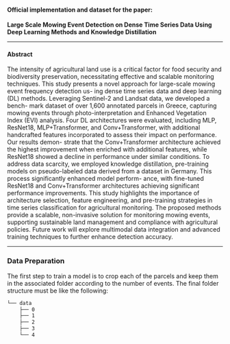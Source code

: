 #### Official implementation and dataset for the paper:
**Large Scale Mowing Event Detection on Dense Time Series Data Using Deep Learning Methods and Knowledge Distillation**

---

#### Abstract
The intensity of agricultural land use is a critical factor for food security and biodiversity preservation, necessitating effective
and scalable monitoring techniques. This study presents a novel approach for large-scale mowing event frequency detection us-
ing dense time series data and deep learning (DL) methods. Leveraging Sentinel-2 and Landsat data, we developed a bench-
mark dataset of over 1,600 annotated parcels in Greece, capturing mowing events through photo-interpretation and Enhanced
Vegetation Index (EVI) analysis. Four DL architectures were evaluated, including MLP, ResNet18, MLP+Transformer, and
Conv+Transformer, with additional handcrafted features incorporated to assess their impact on performance. Our results demon-
strate that the Conv+Transformer architecture achieved the highest improvement when enriched with additional features, while
ResNet18 showed a decline in performance under similar conditions. To address data scarcity, we employed knowledge distillation,
pre-training models on pseudo-labeled data derived from a dataset in Germany. This process significantly enhanced model perform-
ance, with fine-tuned ResNet18 and Conv+Transformer architectures achieving significant performance improvements. This study
highlights the importance of architecture selection, feature engineering, and pre-training strategies in time series classification for
agricultural monitoring. The proposed methods provide a scalable, non-invasive solution for monitoring mowing events, supporting
sustainable land management and compliance with agricultural policies. Future work will explore multimodal data integration and
advanced training techniques to further enhance detection accuracy.

---
### Data Preparation
The first step to train a model is to crop each of the parcels and keep them in the associated folder according to the number 
of events. The final folder structure must be like the following:
```bash
└── data
    ├── 0
    ├── 1
    ├── 2
    ├── 3
    └── 4
```
